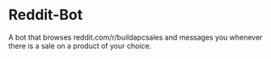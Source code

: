 # Reddit-Bot
A bot that browses reddit.com/r/buildapcsales and messages you whenever there is a sale on a product of your choice.

